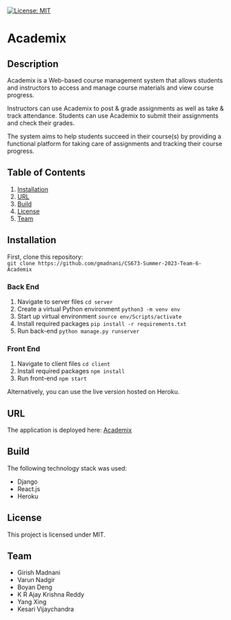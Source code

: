 [![License: MIT](https://img.shields.io/badge/License-MIT-yellow.svg)](https://opensource.org/licenses/MIT)

# Academix

## Description

Academix is a Web-based course management system that allows students and instructors to access and manage course materials and view course progress. 

Instructors can use Academix to post & grade assignments as well as take & track attendance. Students can use Academix to submit their assignments and check their grades.

The system aims to help students succeed in their course(s) by providing a functional platform for taking care of assignments and tracking their course progress.

## Table of Contents

1. [Installation](#installation)
3. [URL](#url)
4. [Build](#build)
5. [License](#license)
6. [Team](#team)

## Installation

First, clone this repository:   
`git clone https://github.com/gmadnani/CS673-Summer-2023-Team-6-Academix`

### Back End

1. Navigate to server files `cd server`
2. Create a virtual Python environment `python3 -m venv env`
3. Start up virtual environment `source env/Scripts/activate`
4. Install required packages `pip install -r requirements.txt`
5. Run back-end `python manage.py runserver`

### Front End

1. Navigate to client files `cd client`
2. Install required packages `npm install`
5. Run front-end `npm start`

Alternatively, you can use the live version hosted on Heroku.

## URL

The application is deployed here: [Academix](https://academix-frontend-01070665623f.herokuapp.com/)

## Build

The following technology stack was used:

- Django
- React.js
- Heroku

## License

This project is licensed under MIT.

## Team

- Girish Madnani 
- Varun Nadgir 
- Boyan Deng 
- K R Ajay Krishna Reddy
- Yang Xing
- Kesari Vijaychandra